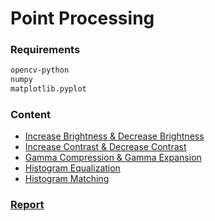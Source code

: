 # Point Processing

### Requirements
```bash
opencv-python
numpy
matplotlib.pyplot
```

### Content
+ [Increase Brightness & Decrease Brightness](./brightness.py)
+ [Increase Contrast & Decrease Contrast](./contrast.py)
+ [Gamma Compression & Gamma Expansion](./gamma.py)
+ [Histogram Equalization](./equalization.py)
+ [Histogram Matching](./matching.py)

### [Report](report.pdf)